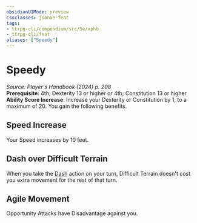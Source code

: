 ```yaml
---
obsidianUIMode: preview
cssclasses: json5e-feat
tags:
- ttrpg-cli/compendium/src/5e/xphb
- ttrpg-cli/feat
aliases: ["Speedy"]
---
```

# Speedy
*Source: Player's Handbook (2024) p. 208*  
**Prerequisite**: 4th; Dexterity 13 or higher or 4th; Constitution 13 or higher
**Ability Score Increase**: Increase your Dexterity or Constitution by 1, to a maximum of 20.
You gain the following benefits.

## Speed Increase

Your Speed increases by 10 feet.

## Dash over Difficult Terrain

When you take the [Dash](3-Mechanics/CLI/rules/actions.md#Dash) action on your turn, Difficult Terrain doesn't cost you extra movement for the rest of that turn.

## Agile Movement

Opportunity Attacks have Disadvantage against you.